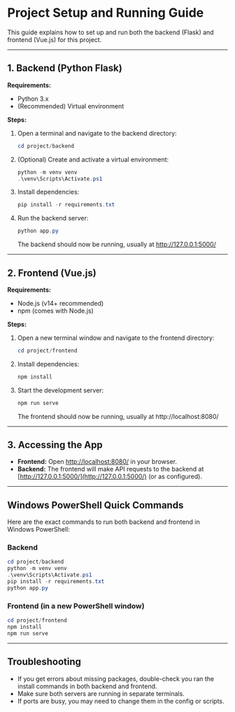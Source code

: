 # Project Setup and Running Guide

This guide explains how to set up and run both the backend (Flask) and frontend (Vue.js) for this project.

---

## 1. Backend (Python Flask)

**Requirements:**
- Python 3.x
- (Recommended) Virtual environment

**Steps:**
1. Open a terminal and navigate to the backend directory:
   ```powershell
   cd project/backend
   ```
2. (Optional) Create and activate a virtual environment:
   ```powershell
   python -m venv venv
   .\venv\Scripts\Activate.ps1
   ```
3. Install dependencies:
   ```powershell
   pip install -r requirements.txt
   ```
4. Run the backend server:
   ```powershell
   python app.py
   ```
   The backend should now be running, usually at http://127.0.0.1:5000/

---

## 2. Frontend (Vue.js)

**Requirements:**
- Node.js (v14+ recommended)
- npm (comes with Node.js)

**Steps:**
1. Open a new terminal window and navigate to the frontend directory:
   ```powershell
   cd project/frontend
   ```
2. Install dependencies:
   ```powershell
   npm install
   ```
3. Start the development server:
   ```powershell
   npm run serve
   ```
   The frontend should now be running, usually at http://localhost:8080/

---

## 3. Accessing the App

- **Frontend:** Open [http://localhost:8080/](http://localhost:8080/) in your browser.
- **Backend:** The frontend will make API requests to the backend at [http://127.0.0.1:5000/](http://127.0.0.1:5000/) (or as configured).

---

## Windows PowerShell Quick Commands

Here are the exact commands to run both backend and frontend in Windows PowerShell:

### Backend
```powershell
cd project/backend
python -m venv venv
.\venv\Scripts\Activate.ps1
pip install -r requirements.txt
python app.py
```

### Frontend (in a new PowerShell window)
```powershell
cd project/frontend
npm install
npm run serve
```

---

## Troubleshooting

- If you get errors about missing packages, double-check you ran the install commands in both backend and frontend.
- Make sure both servers are running in separate terminals.
- If ports are busy, you may need to change them in the config or scripts.